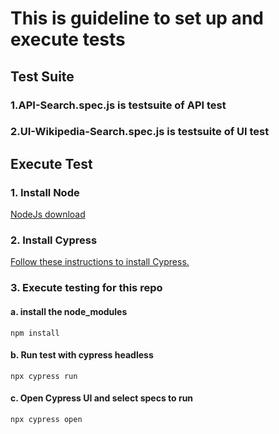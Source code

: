 # This is guideline to set up and execute tests
## Test Suite
   ### 1.API-Search.spec.js is testsuite of API test
   ### 2.UI-Wikipedia-Search.spec.js is testsuite of UI test

## Execute Test
### 1. Install Node

[NodeJs download](https://nodejs.org/en/download/)

### 2. Install Cypress

[Follow these instructions to install Cypress.](https://docs.cypress.io/guides/getting-started/installing-cypress)

### 3. Execute testing for this repo

#### a. install the node_modules
```npm install```

#### b. Run test with cypress headless
```npx cypress run```
#### c. Open Cypress UI and select specs to run
```npx cypress open```
